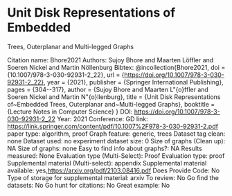 # Unit Disk Representations of Embedded
Trees, Outerplanar and Multi-legged
Graphs

Citation name: Bhore2021
Authors: Sujoy Bhore and Maarten Löffler and Soeren Nickel and Martin Nöllenburg
Bibtex: @incollection{Bhore2021,
doi = {10.1007/978-3-030-92931-2_22},
url = {https://doi.org/10.1007/978-3-030-92931-2_22},
year = {2021},
publisher = {Springer International Publishing},
pages = {304--317},
author = {Sujoy Bhore and Maarten L\"{o}ffler and Soeren Nickel and Martin N\"{o}llenburg},
title = {Unit Disk Representations of~Embedded Trees, Outerplanar and~Multi-legged Graphs},
booktitle = {Lecture Notes in Computer Science}
}
DOI: https://doi.org/10.1007/978-3-030-92931-2_22
Year: 2021
Conference: GD
link: https://link.springer.com/content/pdf/10.1007%2F978-3-030-92931-2.pdf
paper type: algorithm, proof
Graph feature: generic, trees
Dataset tag clean: none
Dataset used: no experiment
dataset size: 0
Size of graphs (Clean up): NA
Size of graphs: none
Easy to find info about graphs?: NA
Results measured: None
Evaluation type (Multi-Select): Proof
Evaluation type: proof
Supplemental material (Multi-select): appendix
Supplemental material available: yes,https://arxiv.org/pdf/2103.08416.pdf
Does Provide Code: No
Type of storage for supplemental material: arxiv
To review: No
Go find the datasets: No
Go hunt for citations: No
Great example: No